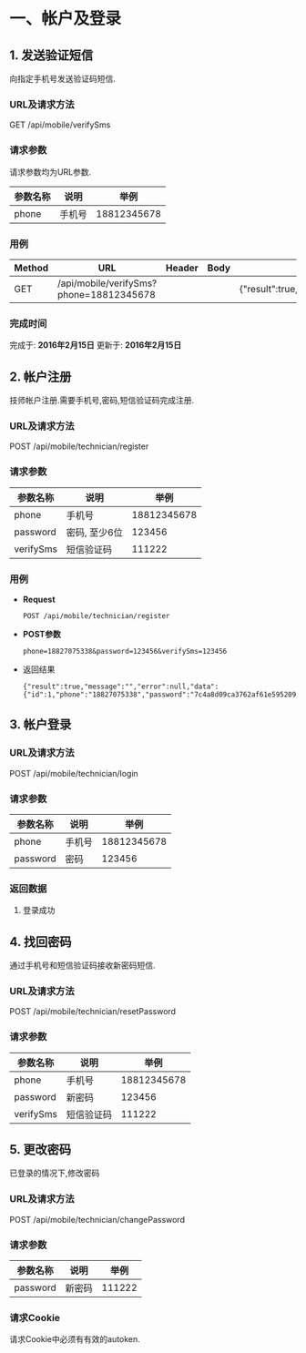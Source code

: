 # 一、帐户及登录

## 1. 发送验证短信
向指定手机号发送验证码短信.
### URL及请求方法
GET /api/mobile/verifySms
### 请求参数
请求参数均为URL参数.

| 参数名称 | 说明 | 举例 |
| ------ | ---- | --- |
| phone | 手机号 | 18812345678 |

### 用例


| Method | URL | Header | Body | Result |
| ------ | --- | ------ | ---- | ------ |
| GET | /api/mobile/verifySms?phone=18812345678 | | | {"result":true,"message":"","error":null,"data":null} |

### 完成时间
完成于: **2016年2月15日**
更新于: **2016年2月15日**


## 2. 帐户注册
技师帐户注册.需要手机号,密码,短信验证码完成注册.
### URL及请求方法
POST /api/mobile/technician/register
### 请求参数

| 参数名称 | 说明 | 举例 |
| ------ | ---- | --- |
| phone | 手机号 | 18812345678 |
| password | 密码, 至少6位 | 123456 |
| verifySms| 短信验证码 | 111222 |

### 用例

* **Request**

    `POST /api/mobile/technician/register`
* **POST参数**

    `phone=18827075338&password=123456&verifySms=123456`
* 返回结果

    ```
    {"result":true,"message":"","error":null,"data":{"id":1,"phone":"18827075338","password":"7c4a8d09ca3762af61e59520943dc26494f8941b","name":null,"gender":null,"avatar":null,"idNo":null,"idPhoto":null,"bank":null,"bankAddress":null,"bankCardNo":null,"verifyAt":null,"lastLoginAt":null,"lastLoginIp":null,"createAt":1455592936660,"star":0,"voteRate":0.0,"status":"NOTVERIFIED","activated":false,"banned":false,"available":false}}
    ```

## 3. 帐户登录
### URL及请求方法
POST /api/mobile/technician/login
### 请求参数

| 参数名称 | 说明 | 举例 |
| ------ | ---- | --- |
| phone | 手机号 | 18812345678 |
| password| 密码 | 123456 |

### 返回数据
1. 登录成功


## 4. 找回密码
通过手机号和短信验证码接收新密码短信.
### URL及请求方法
POST /api/mobile/technician/resetPassword
### 请求参数

| 参数名称 | 说明 | 举例 |
| ------ | ---- | --- |
| phone | 手机号 | 18812345678 |
| password | 新密码 | 123456 |
| verifySms| 短信验证码 | 111222 |

## 5. 更改密码
已登录的情况下,修改密码
### URL及请求方法
POST /api/mobile/technician/changePassword
### 请求参数

| 参数名称 | 说明 | 举例 |
| ------ | ---- | --- |
| password| 新密码 | 111222 |

### 请求Cookie
请求Cookie中必须有有效的autoken.


